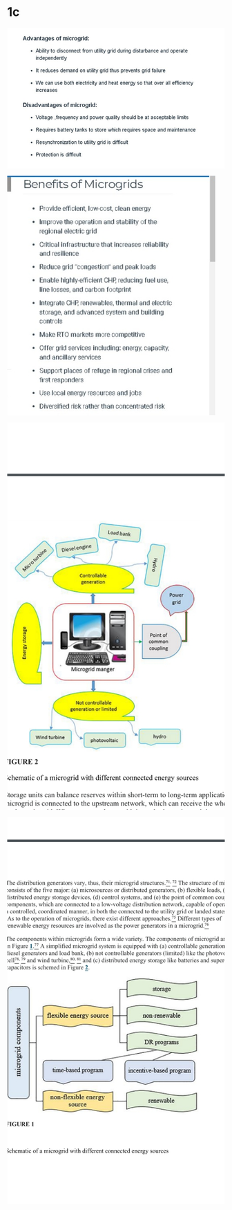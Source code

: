 # 1c
<!DOCTYPE html>
<html lang="en">
<head>
    <meta charset="UTF-8">
    <meta http-equiv="X-UA-Compatible" content="IE=edge">
    <meta name="viewport" content="width=device-width, initial-scale=1.0">
    <title>Document</title>
</head>
<body>
    <img src="1 (1).jpeg" alt=""><br>
   
   <img src="1 (2).jpeg" alt=""><br>
   
   <img src="6 (1).jpeg" alt=""><br>
   
   <img src="6 (2).jpeg" alt=""><br>
   
  
 
  
 
   

   
   
   
   
    
   
</body>
</html>
